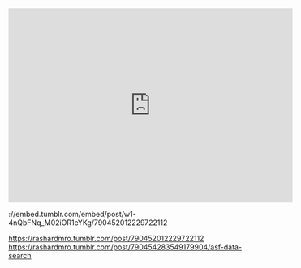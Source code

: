 


<iframe src="https://archive.org/embed/vid-20250727-190404-adb-epa-noaa-swot" width="560" height="384" frameborder="0" webkitallowfullscreen="true" mozallowfullscreen="true" allowfullscreen></iframe>

://embed.tumblr.com/embed/post/w1-4nQbFNq_M02iOR1eYKg/790452012229722112

 <div class="tumblr-post" data-href="https://embed.tumblr.com/embed/post/w1-4nQbFNq_M02iOR1eYKg/790452012229722112" data-did="c6706043b2c80590bb9bd0bb4baa1b0cdcd59989"><a href="https://rashardmro.tumblr.com/post/790452012229722112">https://rashardmro.tumblr.com/post/790452012229722112</a></div>  <script async src="https://assets.tumblr.com/post.js"></script>
 <div class="tumblr-post" data-href="https://embed.tumblr.com/embed/post/w1-4nQbFNq_M02iOR1eYKg/790454283549179904" data-did="cbd685ac3e8ab9929432e3b853eb78950066e2c9"><a href="https://rashardmro.tumblr.com/post/790454283549179904/asf-data-search">https://rashardmro.tumblr.com/post/790454283549179904/asf-data-search</a></div>  <script async src="https://assets.tumblr.com/post.js"></script>

